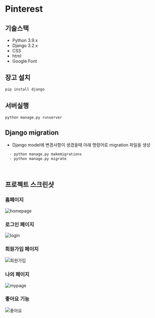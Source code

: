 # Pinterest

## 기술스택
- Python 3.9.x
- Django 3.2.x
- CSS
- html
- Google Font

## 장고 설치
```sh
pip install django
```
## 서버실행
```sh
python manage.py runserver
```
## Django migration 
- Django model에 변경사항이 생겼을때 아래 명령어로 migration 파일을 생성
```sh
  - python manage.py makemigrations
  - python manage.py migrate
```
<br>

## 프로젝트 스크린샷
### 홈페이지
![homepage](https://user-images.githubusercontent.com/17818416/137148930-04bfda6a-b1cc-4a80-93ab-c4d73de2c734.png)
### 로그인 페이지
![login](https://user-images.githubusercontent.com/17818416/137148882-24afd5b6-c07f-49f0-a093-85043de5f97d.PNG)
### 회원가입 페이지
![회원가입](https://user-images.githubusercontent.com/17818416/137148841-7f34683d-c951-404d-9de1-52fe2bcb502a.PNG)
### 나의 페이지
![mypage](https://user-images.githubusercontent.com/17818416/137148820-ae630138-c3b0-41cd-ba42-8ee807d90d50.PNG)
### 좋아요 기능
![좋아요](https://user-images.githubusercontent.com/17818416/137888437-fe642a2e-ef68-424a-8ba1-77f4bb116da9.PNG)





